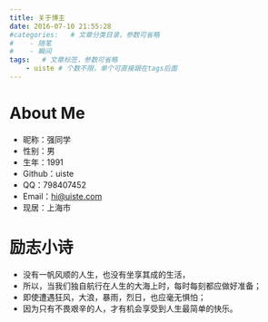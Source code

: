 ```yaml
---
title: 关于博主
date: 2016-07-10 21:55:28
#categories:   # 文章分类目录，参数可省略
#    - 随笔
#    - 瞬间
tags:   # 文章标签，参数可省略
    - uiste # 个数不限，单个可直接跟在tags后面
---
```


# About Me
+ 昵称：强同学
+ 性别：男
+ 生年：1991
+ Github：uiste
+ QQ：798407452
+ Email：hi@uiste.com
+ 现居：上海市

# 励志小诗
+ 没有一帆风顺的人生，也没有坐享其成的生活，
+ 所以，当我们独自航行在人生的大海上时，每时每刻都应做好准备；
+ 即使遭遇狂风，大浪，暴雨，烈日，也应毫无惧怕；
+ 因为只有不畏艰辛的人，才有机会享受到人生最简单的快乐。